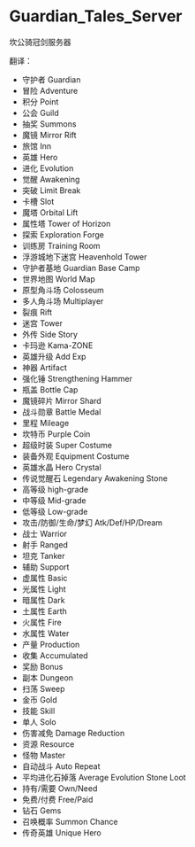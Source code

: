 # Guardian_Tales_Server
坎公骑冠剑服务器

翻译：

- 守护者 Guardian
- 冒险 Adventure
- 积分 Point
- 公会 Guild
- 抽奖 Summons
- 魔镜 Mirror Rift
- 旅馆 Inn
- 英雄 Hero
- 进化 Evolution
- 觉醒 Awakening
- 突破 Limit Break
- 卡槽 Slot
- 魔塔 Orbital Lift
- 属性塔 Tower of Horizon
- 探索 Exploration Forge
- 训练房 Training Room
- 浮游城地下迷宫 Heavenhold Tower
- 守护者基地 Guardian Base Camp
- 世界地图 World Map
- 原型角斗场 Colosseum
- 多人角斗场 Multiplayer
- 裂痕 Rift
- 迷宫 Tower
- 外传 Side Story
- 卡玛逊 Kama-ZONE
- 英雄升级 Add Exp
- 神器 Artifact
- 强化锤 Strengthening Hammer
- 瓶盖 Bottle Cap
- 魔镜碎片 Mirror Shard
- 战斗勋章 Battle Medal
- 里程 Mileage
- 坎特币 Purple Coin
- 超级时装 Super Costume
- 装备外观 Equipment Costume
- 英雄水晶 Hero Crystal
- 传说觉醒石 Legendary Awakening Stone
- 高等级 high-grade
- 中等级 Mid-grade
- 低等级 Low-grade
- 攻击/防御/生命/梦幻 Atk/Def/HP/Dream
- 战士 Warrior
- 射手 Ranged
- 坦克 Tanker
- 辅助 Support
- 虚属性 Basic
- 光属性 Light
- 暗属性 Dark
- 土属性 Earth
- 火属性 Fire
- 水属性 Water
- 产量 Production
- 收集 Accumulated
- 奖励 Bonus
- 副本 Dungeon
- 扫荡 Sweep
- 金币 Gold
- 技能 Skill
- 单人 Solo
- 伤害减免 Damage Reduction
- 资源 Resource
- 怪物 Master
- 自动战斗 Auto Repeat
- 平均进化石掉落 Average Evolution Stone Loot
- 持有/需要 Own/Need
- 免费/付费 Free/Paid
- 钻石 Gems
- 召唤概率 Summon Chance
- 传奇英雄 Unique Hero

